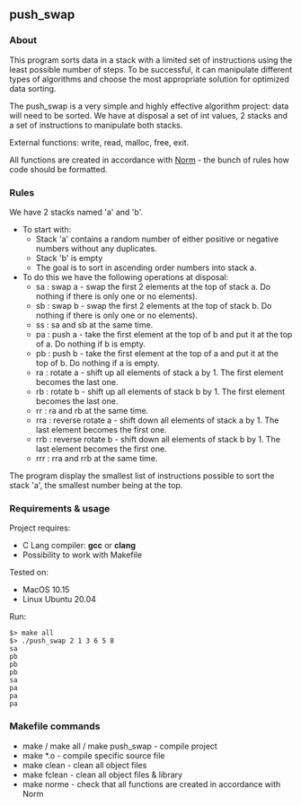 ## push_swap

### About

This program sorts data in a stack with a limited set of instructions using the least possible number of steps. To be successful, it can manipulate different types of algorithms and choose the most appropriate solution for optimized data sorting.

The push_swap is a very simple and highly effective algorithm project: data will need to be sorted. We have at disposal a set of int values, 2 stacks and a set of instructions to manipulate both stacks.

External functions: write, read, malloc, free, exit.

All functions are created in accordance with [Norm](https://github.com/42School/norminette) - the bunch of rules how code should be formatted.

### Rules

We have 2 stacks named 'a' and 'b'.
* To start with:
  * Stack 'a' contains a random number of either positive or negative numbers without
  any duplicates.
  * Stack 'b' is empty
  * The goal is to sort in ascending order numbers into stack a.
* To do this we have the following operations at disposal:
  * sa : swap a - swap the first 2 elements at the top of stack a. Do nothing if there
  is only one or no elements).
  * sb : swap b - swap the first 2 elements at the top of stack b. Do nothing if there
  is only one or no elements).
  * ss : sa and sb at the same time.
  * pa : push a - take the first element at the top of b and put it at the top of a. Do
  nothing if b is empty.
  * pb : push b - take the first element at the top of a and put it at the top of b. Do
  nothing if a is empty.
  * ra : rotate a - shift up all elements of stack a by 1. The first element becomes
  the last one.
  * rb : rotate b - shift up all elements of stack b by 1. The first element becomes
  the last one.
  * rr : ra and rb at the same time.
  * rra : reverse rotate a - shift down all elements of stack a by 1. The last element
  becomes the first one.
  * rrb : reverse rotate b - shift down all elements of stack b by 1. The last element
  becomes the first one.
  * rrr : rra and rrb at the same time.

The program display the smallest list of instructions possible to sort the stack 'a', the smallest number being at the top.

### Requirements & usage
Project requires:
* C Lang compiler: **gcc** or **clang**
* Possibility to work with Makefile

Tested on:
* MacOS 10.15
* Linux Ubuntu 20.04

Run:
```
$> make all
$> ./push_swap 2 1 3 6 5 8
sa
pb
pb
pb
sa
pa
pa
pa
```

### Makefile commands

* make / make all / make push_swap - compile project
* make *.o - compile specific source file
* make clean - clean all object files
* make fclean - clean all object files & library
* make norme - check that all functions are created in accordance with Norm